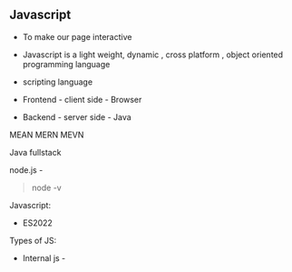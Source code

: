 Javascript
----------- 
- To make our page interactive
- Javascript is a light weight, dynamic , cross platform , object oriented programming language 
- scripting language

- Frontend  - client side -  Browser
- Backend - server side - Java

MEAN
MERN
MEVN

Java fullstack

node.js - 
> node -v 

Javascript:
- ES2022

Types of JS:
- Internal js - <script>
- External js - <script src ="">

- Document - webpage

console --> debugging / developer

Variables
--------- 
It is a named location which holds the data

- let
- var
- const
- without using any keyword

Identifier
----------
name of variable , function, property.....

- 1st character should not start with number
- It can contain number, alphabets 
- Camelcase convention

userData
userdata

Datatypes
--------- 
primitive datatype
------------------ 
- string - " ", ' ', ` `
- number
- boolean - true , false
- undefined
- null
- Symbol
- Bigint

Non-primitive datatype
----------------------
- object
- function


Global scope 
Local scope - var
block scope - let


Wrapping 

Operators
--------- 
- Arithmetic
- Logical 
- unary 
   - increment - pre ,post
   - decrement - pre, post
- Assignment operator
- Comparision / relational
- Bitwise
- Ternary
.....

AND (&&)

value1    &&    value2     =     Result
true      &&        false  =     false
true      &&        true   =     true
false     &&        false  =     false
false      &&       true   =     false


OR (||)

value1    ||    value2     =     Result
true      ||        false  =     true
true     ||       true   =     true
false     ||        false  =     false
false      ||       true   =     true